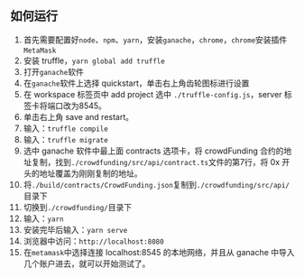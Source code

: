 ## 如何运行

1. 首先需要配置好`node`、`npm`、`yarn`，安装`ganache`，`chrome`，`chrome`安装插件`MetaMask`
2. 安装 truffle，`yarn global add truffle`
3. 打开`ganache`软件
4. 在`ganache`软件上选择 quickstart，单击右上角齿轮图标进行设置
5. 在 workspace 标签页中 add project 选中 `./truffle-config.js`，server 标签卡将端口改为8545。
6. 单击右上角 save and restart。
7. 输入：`truffle compile`
8. 输入：`truffle migrate`
9. 选中 ganache 软件中最上面 contracts 选项卡，将 crowdFunding 合约的地址复制，找到`./crowdfunding/src/api/contract.ts`文件的第7行，将 0x 开头的地址覆盖为刚刚复制的地址。
10. 将`./build/contracts/CrowdFunding.json`复制到`./crowdfunding/src/api/`目录下
11. 切换到`./crowdfunding/`目录下
12. 输入：`yarn`
13. 安装完毕后输入：`yarn serve`
14. 浏览器中访问：`http://localhost:8080`
15. 在`metamask`中选择连接 localhost:8545 的本地网络，并且从 ganache 中导入几个账户进去，就可以开始测试了。

